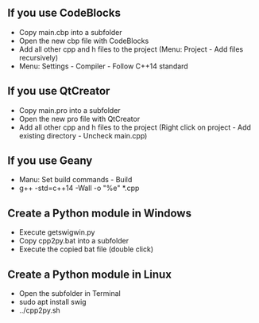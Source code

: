 ## If you use CodeBlocks

- Copy main.cbp into a subfolder
- Open the new cbp file with CodeBlocks
- Add all other cpp and h files to the project
  (Menu: Project - Add files recursively)
- Menu: Settings - Compiler - Follow C++14 standard

## If you use QtCreator

- Copy main.pro into a subfolder
- Open the new pro file with QtCreator
- Add all other cpp and h files to the project
  (Right click on project - Add existing directory - Uncheck main.cpp)

## If you use Geany

- Manu: Set build commands - Build
- g++ -std=c++14 -Wall -o "%e" *.cpp

## Create a Python module in Windows

- Execute getswigwin.py
- Copy cpp2py.bat into a subfolder
- Execute the copied bat file (double click)

## Create a Python module in Linux

- Open the subfolder in Terminal
- sudo apt install swig
- ../cpp2py.sh

